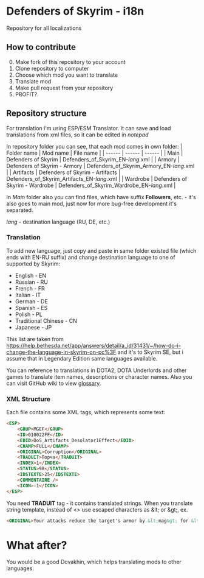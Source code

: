 # Defenders of Skyrim - i18n
Repository for all localizations

## How to contribute
0. Make fork of this repository to your account
1. Clone repository to computer
2. Choose which mod you want to translate
3. Translate mod
4. Make pull request from your repository
5. PROFIT?

## Repository structure
For translation i'm using ESP/ESM Translator. It can save and load translations from xml files, so it can be edited in *notepad*

In repository folder you can see, that each mod comes in own folder:
| Folder name | Mod name | File name |
| ------ | ------ | ------ |
| Main | Defenders of Skyrim | Defenders_of_Skyrim_EN-*lang*.xml |
| Armory | Defenders of Skyrim - Armory | Defenders_of_Skyrim_Armory_EN-*lang*.xml |
| Artifacts | Defenders of Skyrim - Artifacts | Defenders_of_Skyrim_Artifacts_EN-*lang*.xml |
| Wardrobe | Defenders of Skyrim - Wardrobe | Defenders_of_Skyrim_Wardrobe_EN-*lang*.xml |

In *Main* folder also you can find files, which have suffix **Followers**, etc. - it's also goes to main mod, just now for more bug-free development it's separated.

*lang* - destination language (RU, DE, etc.)

### Translation
To add new language, just copy and paste in same folder existed file (which ends with EN-RU suffix) and change destination language to one of supported by Skyrim:
* English - EN
* Russian - RU
* French - FR
* Italian - IT
* German - DE
* Spanish - ES
* Polish - PL
* Traditional Chinese - CN
* Japanese - JP

This list are taken from https://help.bethesda.net/app/answers/detail/a_id/31431/~/how-do-i-change-the-language-in-skyrim-on-pc%3F and it's to Skyrim SE, but i assume that in Legendary Edition same languages available.

You can reference to translations in DOTA2, DOTA Underlords and other games to translate item names, descriptions or character names. Also you can visit GitHub wiki to view [glossary](https://github.com/Defenders-of-Skyrim/i18n/wiki).

### XML Structure
Each file contains some XML tags, which represents some text:
```html
<ESP>
    <GRUP>MGEF</GRUP>
    <ID>010022FF</ID>
    <EDID>DoS_Artifacts_Desolator1Effect</EDID>
    <CHAMP>FULL</CHAMP>
    <ORIGINAL>Corruption</ORIGINAL>
    <TRADUIT>Порча</TRADUIT>
    <INDEX>1</INDEX>
    <STATUS>98</STATUS>
    <IDSTEXTE>25</IDSTEXTE>
    <COMMENTAIRE />
    <ICON>-1</ICON>
</ESP>
```
You need **TRADUIT** tag - it contains translated strings. When you translate string template, instead of <> use escaped characters as \&lt; or \&gt;, ex.
```html
<ORIGINAL>Your attacks reduce the target's armor by &lt;mag&gt; for &lt;dur&gt; seconds.</ORIGINAL>
```

# What after?
You would be a good Dovakhin, which helps translating mods to other languages.